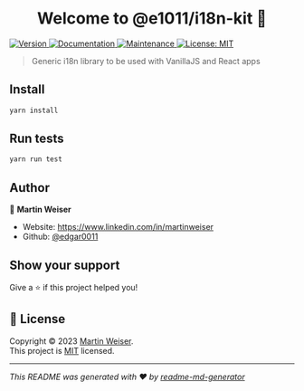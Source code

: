 <h1 align="center">Welcome to @e1011/i18n-kit 👋</h1>
<p>
  <a href="https://www.npmjs.com/package/@e1011/i18n-kit" target="_blank">
    <img alt="Version" src="https://img.shields.io/npm/v/@e1011/i18n-kit.svg">
  </a>
  <a href="https://github.com/edgar0011/e1011-i18n-kit#readme" target="_blank">
    <img alt="Documentation" src="https://img.shields.io/badge/documentation-yes-brightgreen.svg" />
  </a>
  <a href="https://github.com/edgar0011/e1011-i18n-kit/graphs/commit-activity" target="_blank">
    <img alt="Maintenance" src="https://img.shields.io/badge/Maintained%3F-yes-green.svg" />
  </a>
  <a href="https://github.com/edgar0011/e1011-i18n-kit/blob/master/LICENSE" target="_blank">
    <img alt="License: MIT" src="https://img.shields.io/github/license/edgar0011/@e1011/i18n-kit" />
  </a>
</p>

> Generic i18n library to be used with VanillaJS and React apps

## Install

```sh
yarn install
```

## Run tests

```sh
yarn run test
```

## Author

👤 **Martin Weiser**

* Website: https://www.linkedin.com/in/martinweiser
* Github: [@edgar0011](https://github.com/edgar0011)

## Show your support

Give a ⭐️ if this project helped you!

## 📝 License

Copyright © 2023 [Martin Weiser](https://github.com/edgar0011).<br />
This project is [MIT](https://github.com/edgar0011/e1011-i18n-kit/blob/master/LICENSE) licensed.

***
_This README was generated with ❤️ by [readme-md-generator](https://github.com/kefranabg/readme-md-generator)_